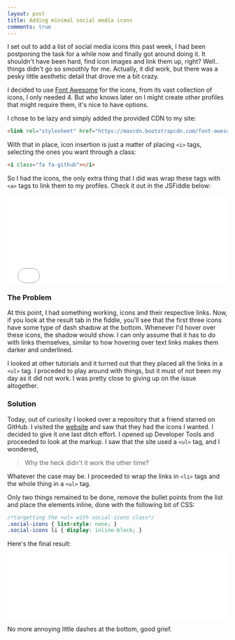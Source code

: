 ```yaml
---
layout: post
title: Adding minimal social media icons
comments: true
---
```


I set out to add a list of social media icons this past week, I had been postponing the task for a while now and finally got around doing it. It shouldn't have been hard, find icon images and link them up, right? Well.. things didn't go so smoothly for me. Actually, it did work, but there was a pesky little aesthetic detail that drove me a bit crazy.

I decided to use [Font Awesome](https://fortawesome.github.io/Font-Awesome/) for the icons, from its vast collection of icons, I only needed 4. But who knows later on I might create other profiles that might require them, it's nice to have options.

I chose to be lazy and simply added the provided CDN to my site:

```html
<link rel="stylesheet" href="https://maxcdn.bootstrapcdn.com/font-awesome/4.5.0/css/font-awesome.min.css">
```

With that in place, icon insertion is just a matter of placing ```<i>``` tags, selecting the ones you want through a class:

```html
<i class="fa fa-github"></i>
```

So I had the icons, the only extra thing that I did was wrap these tags with ```<a>``` tags to link them to my profiles. Check it out in the JSFiddle below:

<iframe width="100%" height="200" src="//jsfiddle.net/m2s2qshm/3/embedded/html,result/" allowfullscreen="allowfullscreen" frameborder="0"></iframe>

### The Problem

At this point, I had something working, icons and their respective links. Now, if you look at the result tab in the fiddle, you'll see that the first three icons have some type of dash shadow at the bottom. Whenever I'd hover over these icons, the shadow would show. I can only assume that it has to do with links themselves, similar to how hovering over text links makes them darker and underlined.

I looked at other tutorials and it turned out that they placed all the links in a ```<ul>``` tag. I proceded to play around with things, but it must of not been my day as it did not work. I was pretty close to giving up on the issue altogether.

### Solution

Today, out of curiosity I looked over a repository that a friend starred on GitHub. I visited the [website](https://nusmods.com/timetable/2015-2016/sem2) and saw that they had the icons I wanted. I decided to give it one last ditch effort. I opened up Developer Tools and proceeded to look at the markup. I saw that the site used a ```<ul>``` tag, and I wondered, 

>Why the heck didn't it work the other time?

Whatever the case may be. I proceeded to wrap the links in ```<li>``` tags and the whole thing in a ```<ul>``` tag.

Only two things remained to be done, remove the bullet points from the list and place the elements inline, done with the following bit of CSS:

```css
/*targetting the <ul> with social-icons class*/
.social-icons { list-style: none; }
.social-icons li { display: inline-block; }
```

Here's the final result:

<iframe width="100%" height="150" src="//jsfiddle.net/kn3y78gz/2/embedded/result/" allowfullscreen="allowfullscreen" frameborder="0"></iframe>

No more annoying little dashes at the bottom, good grief.

